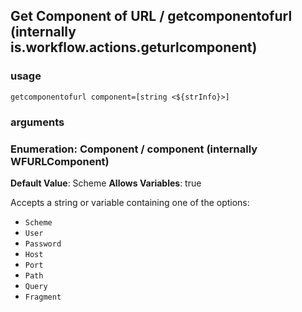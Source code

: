 
## Get Component of URL / getcomponentofurl (internally is.workflow.actions.geturlcomponent)


### usage
`getcomponentofurl component=[string <${strInfo}>]`

### arguments
### Enumeration: Component / component (internally WFURLComponent)
**Default Value**: Scheme
**Allows Variables**: true


Accepts a string 
or variable
containing one of the options:

- `Scheme`
- `User`
- `Password`
- `Host`
- `Port`
- `Path`
- `Query`
- `Fragment`
